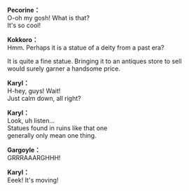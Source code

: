 # 

  
**Pecorine：**  
O-oh my gosh! What is that?  
It's so cool!  
  
**Kokkoro：**  
Hmm. Perhaps it is a statue of a deity from a past era?  
  
It is quite a fine statue. Bringing it to an antiques store to sell  
would surely garner a handsome price.  
  
**Karyl：**  
H-hey, guys! Wait!  
Just calm down, all right?  
  
**Karyl：**  
Look, uh listen...  
Statues found in ruins like that one  
generally only mean one thing.  
  
**Gargoyle：**  
GRRRAAARGHHH!  
  
**Karyl：**  
Eeek! It's moving!  
